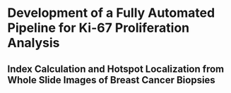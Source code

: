 # Development of a Fully Automated Pipeline for Ki-67 Proliferation Analysis
## Index Calculation and Hotspot Localization from Whole Slide Images of Breast Cancer Biopsies

